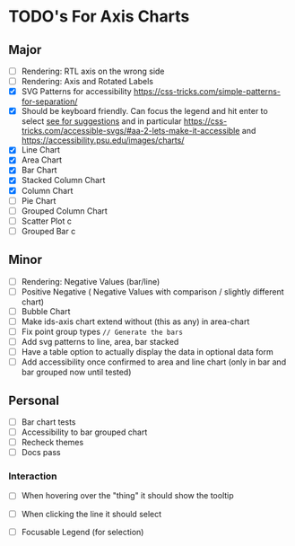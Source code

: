 # TODO's For Axis Charts

## Major

- [ ] Rendering: RTL axis on the wrong side
- [ ] Rendering: Axis and Rotated Labels
- [x] SVG Patterns for accessibility https://css-tricks.com/simple-patterns-for-separation/
- [x] Should be keyboard friendly. Can focus the legend and hit enter to select [see for suggestions](https://github.com/infor-design/enterprise/issues/6074) and in particular https://css-tricks.com/accessible-svgs/#aa-2-lets-make-it-accessible and https://accessibility.psu.edu/images/charts/
- [x] Line Chart
- [x] Area Chart
- [x] Bar Chart
- [x] Stacked Column Chart
- [x] Column Chart
- [ ] Pie Chart
- [ ] Grouped Column Chart
- [ ] Scatter Plot c
- [ ] Grouped Bar c

## Minor

- [ ] Rendering: Negative Values (bar/line)
- [ ] Positive Negative ( Negative Values with comparison / slightly different chart)
- [ ] Bubble Chart
- [ ] Make ids-axis chart extend without (this as any) in area-chart
- [ ] Fix point group types `// Generate the bars`
- [ ] Add svg patterns to line, area, bar stacked
- [ ] Have a table option to actually display the data in optional data form
- [ ] Add accessibility once confirmed to area and line chart (only in bar and bar grouped now until tested)

## Personal

- [ ] Bar chart tests
- [ ] Accessibility to bar grouped chart
- [ ] Recheck themes
- [ ] Docs pass

### Interaction

- [ ] When hovering over the "thing" it should show the tooltip
- [ ] When clicking the line it should select
- [ ] Focusable Legend (for selection)

